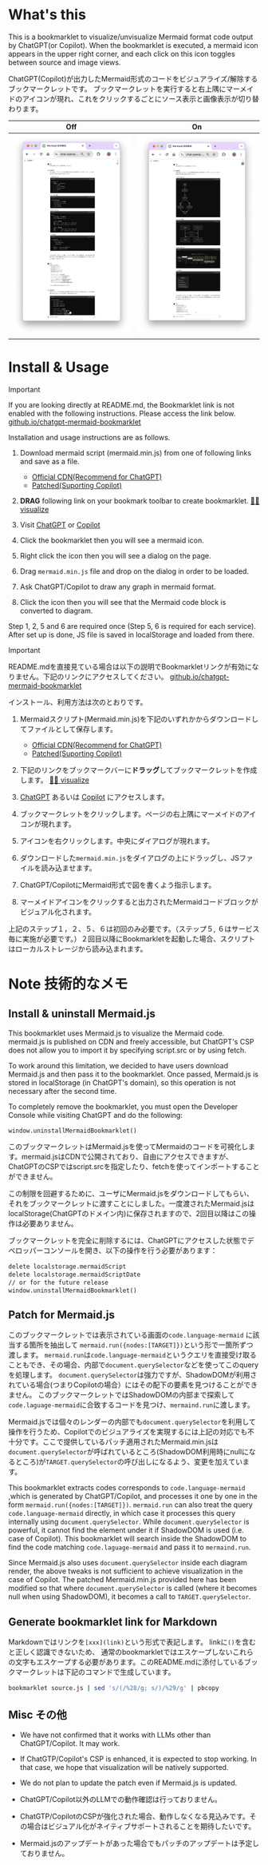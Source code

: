# What's this

This is a bookmarklet to visualize/unvisualize Mermaid format code output by ChatGPT(or Copilot).
When the bookmarklet is executed, a mermaid icon appears in the upper right corner, and each click on this icon toggles between source and image views.

ChatGPT(Copilot)が出力したMermaid形式のコードをビジュアライズ/解除するブックマークレットです。
ブックマークレットを実行すると右上隅にマーメイドのアイコンが現れ、これをクリックするごとにソース表示と画像表示が切り替わります。


|Off|On|
|---|---|
|![](image/before.png)|![](/image/after.png)|

# Install & Usage

> [!IMPORTANT]
> If you are looking directly at README.md, the Bookmarklet link is not enabled with the following instructions. Please access the link below.
> [github.io/chatgpt-mermaid-bookmarklet](https://sou3ilow.github.io/chatgpt-mermaid-bookmarklet/)

Installation and usage instructions are as follows.

1. Download mermaid script (mermaid.min.js) from one of following links and save as a file.
    * [Official CDN(Recommend for ChatGPT)](https://cdn.jsdelivr.net/npm/mermaid/dist/mermaid.min.js)
    * [Patched(Suporting Copilot)](./mermaid-patched/mermaid.min-11.0.0-alpha.7-patched.js)
2. **DRAG** following link on your bookmark toolbar to create bookmarklet.
[🧜‍♀️️ visualize][bookmarklet]

3. Visit [ChatGPT](https://chat.openai.com/) or [Copilot](https://copilot.microsoft.com/)
4. Click the bookmarklet then you will see a mermaid icon.
5. Right click the icon then you will see a dialog on the page.
6. Drag `mermaid.min.js` file and drop on the dialog in order to be loaded. 
7. Ask ChatGPT/Copilot to draw any graph in mermaid format.
8. Click the icon then you will see that the Mermaid code block is converted to diagram.

Step 1, 2, 5 and 6 are required once (Step 5, 6 is required for each service). After set up is done, JS file is saved in localStorage and loaded from there.

> [!IMPORTANT]
> README.mdを直接見ている場合は以下の説明でBookmarkletリンクが有効になりません。下記のリンクにアクセスしてください。
> [github.io/chatgpt-mermaid-bookmarklet](https://sou3ilow.github.io/chatgpt-mermaid-bookmarklet/)

インストール、利用方法は次のとおりです。

1. Mermaidスクリプト(Mermaid.min.js)を下記のいずれかからダウンロードしてファイルとして保存します。
    * [Official CDN(Recommend for ChatGPT)](https://cdn.jsdelivr.net/npm/mermaid/dist/mermaid.min.js)
    * [Patched(Suporting Copilot)](./mermaid-patched/mermaid.min-11.0.0-alpha.7-patched.js)
2. 下記のリンクをブックマークバーに**ドラッグ**してブックマークレットを作成します。
[🧜‍♀️️ visualize][bookmarklet]

3. [ChatGPT](https://chat.openai.com/) あるいは [Copilot](https://copilot.microsoft.com/) にアクセスします。
4. ブックマークレットをクリックします。ページの右上隅にマーメイドのアイコンが現れます。
5. アイコンを右クリックします。中央にダイアログが現れます。
6. ダウンロードした`mermaid.min.js`をダイアログの上にドラッグし、JSファイルを読み込ませます。
7. ChatGPT/CopilotにMermaid形式で図を書くよう指示します。
8. マーメイドアイコンをクリックすると出力されたMermaidコードブロックがビジュアル化されます。

上記のステップ１，２、５、６は初回のみ必要です。（ステップ５, ６はサービス毎に実施が必要です。）２回目以降にBookmarkletを起動した場合、スクリプトはローカルストレージから読み込まれます。

# Note 技術的なメモ

## Install & uninstall Mermaid.js 

This bookmarklet uses Mermaid.js to visualize the Mermaid code. mermaid.js is published on CDN and freely accessible, but ChatGPT's CSP does not allow you to import it by specifying script.src or by using fetch.

To work around this limitation, we decided to have users download Mermaid.js and then pass it to the bookmarklet. Once passed, Mermaid.js is stored in localStorage (in ChatGPT's domain), so this operation is not necessary after the second time.

To completely remove the bookmarklet, you must open the Developer Console while visiting ChatGPT and do the following:

```
window.uninstallMermaidBookmarklet()
```


このブックマークレットはMermaid.jsを使ってMermaidのコードを可視化します。mermaid.jsはCDNで公開されており、自由にアクセスできますが、ChatGPTのCSPではscript.srcを指定したり、fetchを使ってインポートすることができません。

この制限を回避するために、ユーザにMermaid.jsをダウンロードしてもらい、それをブックマークレットに渡すことにしました。一度渡されたMermaid.jsはlocalStorage(ChatGPTのドメイン内)に保存されますので、2回目以降はこの操作は必要ありません。

ブックマークレットを完全に削除するには、ChatGPTにアクセスした状態でデベロッパーコンソールを開き、以下の操作を行う必要があります：

```
delete localstorage.mermaidScript
delete localstorage.mermaidScriptDate
// or for the future release
window.uninstallMermaidBookmarklet()
```

## Patch for Mermaid.js

このブックマークレットでは表示されている画面の`code.language-mermaid` に該当する箇所を抽出して `mermaid.run({nodes:[TARGET]})`という形で一箇所ずつ渡します。
`mermaid.run`は`code.language-mermaid`というクエリを直接受け取ることもでき、その場合、内部で`document.querySelector`などを使ってこのqueryを処理します。
`document.querySelector`は強力ですが、ShadowDOMが利用されている場合(つまりCopilotの場合）にはその配下の要素を見つけることができません。
このブックマークレットではShadowDOMの内部まで探索して`code.laguage-mermaid`に合致するコードを見つけ、`mermaind.run`に渡します。

Mermaid.jsでは個々のレンダーの内部でも`document.querySelector`を利用して操作を行うため、Copilotでのビジュアライズを実現するには上記の対応でも不十分です。ここで提供しているパッチ適用されたMermaid.min.jsは`document.querySelector`が呼ばれているところ(ShadowDOM利用時にnullになるところ)が`TARGET.querySelector`の呼び出しになるよう、変更を加えています。

This bookmarklet extracts codes
 corresponds to `code.language-mermaid` 
 ,which is generated by ChatGPT/Copilot, 
 and processes it one by one in the form `mermaid.run({nodes:[TARGET]})`.
`mermaid.run` can also treat the query `code.language-mermaid` directly, in which case it processes this query internally using `document.querySelector`.
While `document.querySelector` is powerful, it cannot find the element under it if ShadowDOM is used (i.e. case of Copilot).
This bookmarklet will search inside the ShadowDOM to find the code matching `code.laguage-mermaid` and pass it to `mermaind.run`.

Since Mermaid.js also uses `document.querySelector` inside each diagram render, the above tweaks is not sufficient to achieve visualization in the case of Copilot. The patched Mermaid.min.js provided here has been modified so that where `document.querySelector` is called (where it becomes null when using ShadowDOM), it becomes a call to `TARGET.querySelector`. 


## Generate bookmarklet link for Markdown

Markdownではリンクを`[xxx](link)`という形式で表記します。
linkに`()`を含むと正しく認識できないため、
通常のbookmarkletではエスケープしないこれらの文字もエスケープする必要があります。このREADME.mdに添付しているブックマークレットは下記のコマンドで生成しています。

``` bash
bookmarklet source.js | sed 's/(/%28/g; s/)/%29/g' | pbcopy
```

## Misc その他

* We have not confirmed that it works with LLMs other than ChatGPT/Copilot. It may work.
* If ChatGTP/Copilot's CSP is enhanced, it is expected to stop working. In that case, we hope that visualization will be natively supported.
* We do not plan to update the patch even if Mermaid.js is updated.

* ChatGPT/Copilot以外のLLMでの動作確認は行っておりません。
* ChatGTP/CopilotのCSPが強化された場合、動作しなくなる見込みです。その場合はビジュアル化がネイティブサポートされることを期待したいです。
* Mermaid.jsのアップデートがあった場合でもパッチのアップデートは予定しておりません。

 
[bookmarklet]:(javascript:%28function%28%29%7Blet%20isRendered%3D!1%3Bconst%20label%3D%22%F0%9F%A7%9C%E2%80%8D%E2%99%80%EF%B8%8F%EF%B8%8F%22%2Cversion%3D%22ver.%202024%20Apr%2030%22%2CstorageName%3D%22mermaidScript%22%2CstorageDate%3D%22mermaidScriptDate%22%2CstoragePosition%3D%22mermaidIconPosition%22%2Cselector%3D%22code.language-mermaid%22%3Bfunction%20listupTargets%28e%3Ddocument.body%29%7Bconst%20t%3D%5B%5D%3Bt.push%28...e.querySelectorAll%28selector%29%29%3Breturn%20e.querySelectorAll%28%22*%22%29.forEach%28%28e%3D%3E%7Be.shadowRoot%26%26t.push%28...listupTargets%28e.shadowRoot%29%29%7D%29%29%2Ct%7Dfunction%20render%28%29%7Blet%20e%3DlistupTargets%28%29%3Be.forEach%28%28e%3D%3E%7Be.dataset.original%3De.textContent%7D%29%29%2Cmermaid.run%28%7Bnodes%3Ae%2CsuppressErrors%3A!0%7D%29%2CisRendered%3D!0%2Cconsole.info%28%60%24%7Blabel%7D%20rendered%60%29%7Dfunction%20restore%28%29%7BlistupTargets%28%29.forEach%28%28e%3D%3E%7Be.querySelectorAll%28%22svg%22%29.forEach%28%28e%3D%3E%7Be.remove%28%29%7D%29%29%2Ce.dataset.processed%26%26%28e.textContent%3De.dataset.original%2Cdelete%20e.dataset.processed%29%2Ce.contentEditable%3D!0%7D%29%29%2CisRendered%3D!1%2Cconsole.info%28%60%24%7Blabel%7D%20restored%60%29%7Dfunction%20loadScriptFromStorage%28%29%7Blet%20e%3DlocalStorage.getItem%28storageName%29%2Ct%3Dnew%20Date%28localStorage.getItem%28storageDate%29%29%3BloadScript%28e%29%2Cconsole.info%28%60%24%7Blabel%7D%20script%20loaded%20from%20localStorage.%24%7BstorageName%7D%2C%20stored%20on%20%24%7Bt.toISOString%28%29%7D%60%29%7Dfunction%20loadScript%28e%29%7Bwindow.mermaid%26%26delete%20window.mermaid%3Bconst%20t%3D%22mermaid-onthefly%22%3Blet%20n%3Ddocument.head.querySelector%28%22%23%22%2Bt%29%3Bn%26%26document.head.removeChild%28n%29%3Bconst%20i%3Ddocument.createElement%28%22script%22%29%3Bi.id%3Dt%2Ci.textContent%3De%2Cdocument.head.appendChild%28i%29%2Cmermaid.initialize%28%7Btheme%3A%22dark%22%7D%29%7Dfunction%20setupDraggable%28e%2Ct%29%7Bfunction%20n%28e%2Ct%29%7Blet%20n%3Dt.map%28%28e%3D%3E%22auto%22%3D%3D%3De%3Fe%3Ae%2B%22px%22%29%29%3Bconsole.log%28n%29%2Ce.style.inset%3Dn.join%28%22%20%22%29%7De.draggable%3D!0%2Ce.addEventListener%28%22dragstart%22%2C%28function%28t%29%7Bo.dragging%3D!0%2Co.startClientX%3Dt.clientX%2Co.startClientY%3Dt.clientY%2Co.startTargetLeft%3De.offsetLeft%2Co.startTargetTop%3De.offsetTop%2Ce.addEventListener%28%22dragend%22%2Cl%29%2Ce.addEventListener%28%22drag%22%2Ca%29%2Ce.addEventListener%28%22dragover%22%2Cr%29%7D%29%29%3Blet%20i%3Dfunction%28e%29%7Blet%20t%3DlocalStorage.getItem%28e%29%3Bif%28!t%29return%20null%3Blet%5Bn%2Ci%2Co%2Cr%5D%3Dt.split%28%22%2C%22%29%3Breturn%22auto%22!%3Dn%26%26n%3Ewindow.innerHeight%7C%7C%22auto%22!%3Do%26%26o%3Ewindow.innerHeight%7C%7C%22auto%22!%3Dr%26%26r%3Ewindow.innerWidth%7C%7C%22auto%22!%3Di%26%26i%3Ewindow.innerWidth%3Fnull%3A%5Bn%2Ci%2Co%2Cr%5D%7D%28%29%7C%7C%5B50%2C20%2C%22auto%22%2C%22auto%22%5D%3Bn%28e%2Ci%29%3Bvar%20o%3D%7B%7D%3Bfunction%20r%28e%29%7Be.preventDefault%28%29%7Dfunction%20a%28t%29%7Bif%28t.preventDefault%28%29%2Co.dragging%29%7Bif%28t.clientX%3C0%7C%7Ct.clientY%3C0%7C%7Ct.clientX%3Ewindow.innerWidth%7C%7Ct.clientY%3Ewindow.innerHeight%29return%20console.log%28%22outside%20of%20window%22%29%2Cvoid%20l%28t%29%3Blet%20r%3Do.startTargetLeft%2B%28t.clientX-o.startClientX%29%2Ca%3Do.startTargetTop%2B%28t.clientY-o.startClientY%29%2Cd%3DMath.max%280%2CMath.min%28r%2Cwindow.innerWidth-e.offsetWidth%29%29%2Cs%3DMath.max%280%2CMath.min%28a%2Cwindow.innerHeight-e.offsetHeight%29%29%3Bfunction%20i%28e%2Ct%2Cn%29%7Breturn%20e%3C%28t-n%29%2F2%3F%5Be%2C%22auto%22%5D%3A%5B%22auto%22%2Ct-e-n%5D%7Dlet%5Bc%2Cm%5D%3Di%28s%2Cwindow.innerHeight%2Ce.offsetHeight%29%2C%5Bg%2Cu%5D%3Di%28d%2Cwindow.innerWidth%2Ce.offsetWidth%29%3Bo.trbl%3D%5Bc%2Cu%2Cm%2Cg%5D%2Cn%28e%2Co.trbl%29%7D%7Dfunction%20l%28n%29%7Bn.preventDefault%28%29%2Co.dragging%3D!1%2Ce.removeEventListener%28%22dragend%22%2Cl%29%2Ce.removeEventListener%28%22drag%22%2Ca%29%2Ce.removeEventListener%28%22dragover%22%2Cr%29%3Btry%7B!function%28e%2Ct%29%7BlocalStorage.setItem%28e%2Ct.join%28%22%2C%22%29%29%7D%28t%2Co.trbl%29%7Dcatch%28e%29%7Bconsole.error%28e%29%7D%7D%7Dfunction%20setupFileReciever%28e%2Ct%3Dnull%29%7Be.addEventListener%28%22dragover%22%2C%28function%28t%29%7Bt.preventDefault%28%29%2Ce.classList.add%28%22dragover%22%29%7D%29%29%2Ce.addEventListener%28%22dragleave%22%2C%28function%28t%29%7Be.classList.remove%28%22dragover%22%29%7D%29%29%2Ce.addEventListener%28%22drop%22%2C%28function%28n%29%7Bn.preventDefault%28%29%2Ce.classList.remove%28%22dragover%22%29%3Bconst%20i%3Dn.dataTransfer.files%5B0%5D%3Bif%28!i%29return%3Bconst%20o%3Dnew%20FileReader%3Bo.onload%3Dfunction%28e%29%7Bnew%20Date%3BloadScript%28e.target.result%29%3Bconsole.info%28%60%24%7Blabel%7D%20Script%20is%20reloaded.%60%29%2Cwindow.alert%28%22Script%20is%20reloaded.%22%29%2Ct%26%26t%28%29%7D%2Co.readAsText%28i%29%7D%29%29%7Dfunction%20setup%28%29%7BlocalStorage.getItem%28storageName%29%26%26loadScriptFromStorage%28%29%3Bconst%20e%3D%22mermaidButton%22%2Ct%3D%22dialog%22%2Cn%3D%22droparea%22%3Bif%28document.querySelector%28%22%23%22%2Be%29%29%3Belse%7Blet%20l%3Ddocument.createElement%28%22style%22%29%3Bfunction%20i%28e%2C%7Bid%3At%3Dnull%2Cklass%3An%3Dnull%2Chtml%3Ai%3Dnull%2Ctext%3Ao%3Dnull%2Cattr%3Ar%3D%7B%7D%2Cstyle%3Aa%3D%7B%7D%2Chandler%3Al%3D%7B%7D%2Cchild%3Ad%3D%5B%5D%7D%29%7Blet%20s%3Ddocument.createElement%28e%29%3Bn%26%26%28s.className%3Dn%29%2Ct%26%26%28s.id%3Dt%29%2Ci%26%26%28s.innerHTML%3Di%29%2Co%26%26%28s.textContent%3Do%29%3Bfor%28let%20e%20in%20r%29s%5Be%5D%3Dr%5Be%5D%3Bfor%28let%20e%20in%20a%29s.style%5Be%5D%3Da%5Be%5D%3Bfor%28let%20e%20in%20l%29s.addEventListener%28e%2Cl%5Be%5D%29%3Bfor%28let%20e%20of%20d%29s.appendChild%28e%29%3Breturn%20s%7Dfunction%20o%28%29%7Br.style.visibility%3D%22hidden%22%7Ddocument.head.appendChild%28l%29%2Cl.textContent%3D%60%23%24%7Be%7D%20%7B%5Cn%20%20%20%20display%3A%20inline%20!important%3B%5Cn%20%20%20%20position%3A%20fixed%3B%5Cn%20%20%20%20font-size%3A%2018pt%3B%5Cn%20%20%20%20border%3A%201px%20solid%20lightgray%3B%5Cn%20%20%20%20border-radius%3A%205px%3B%5Cn%20%20%20%20padding%3A%201px%205px%3B%5Cn%20%20%20%20z-index%3A%201000%3B%5Cn%7D%23%24%7Bt%7D%20%7B%5Cn%20%20%20%20visibility%3A%20visible%3B%5Cn%20%20%20%20width%3A%20400px%3B%5Cn%20%20%20%20height%3A%20300px%3B%5Cn%20%20%20%20position%3A%20fixed%3B%5Cn%20%20%20%20top%3A%20100px%3B%5Cn%20%20%20%20left%3A%2050%25%3B%5Cn%20%20%20%20transform%3A%20translate%28-50%25%2C%200%29%3B%5Cn%20%20%20%20z-index%3A%201000%3B%5Cn%20%20%20%20border%3A%201px%20solid%20lightgray%3B%5Cn%20%20%20%20background-color%3A%20white%3B%5Cn%20%20%20%20border-radius%3A%205px%3B%5Cn%20%20%20%20padding%3A%2020px%3B%5Cn%7D%23%24%7Bn%7D%20%7B%5Cn%20%20%20%20width%3A%2080%25%3B%5Cn%20%20%20%20height%3A%2050%25%3B%5Cn%20%20%20%20margin%3A%20auto%3B%5Cn%20%20%20%20padding%3A%2020px%3B%5Cn%20%20%20%20border%3A%201px%20solid%20lightgray%3B%5Cn%20%20%20%20background-color%3A%20lightgray%3B%5Cn%20%20%20%20border-radius%3A%205px%3B%5Cn%7D%23%24%7Bn%7D.dragover%20%7B%5Cn%20%20%20%20background-color%3A%20pink%3B%5Cn%7D%60%3Blet%20d%3Di%28%22button%22%2C%7Bid%3Ae%2Ctext%3Alabel%7D%29%3Bd.style.visibility%3D%22hidden%22%3Blet%20s%3Ddocument.body%3Bs.appendChild%28d%29%2CsetupDraggable%28d%2CstoragePosition%29%2Cd.style.visibility%3D%22visible%22%3Blet%20c%3Di%28%22div%22%2C%7Bid%3An%2Cattr%3A%7BtextContent%3A%22Drag%20%26%20Drop%20Mermaid%20JS%20here%22%7D%7D%29%2Cm%3Di%28%22button%22%2C%7Bid%3A%22cancel%22%2Chandler%3A%7Bclick%3Ao%7D%2Ctext%3A%22%E2%9C%96%22%7D%29%3Bvar%20r%3Di%28%22div%22%2C%7Bid%3At%2Cchild%3A%5Bm%2Ci%28%22span%22%2C%7Bhtml%3A%22Mermaid%20JS%20registrationr%22%7D%29%2Ci%28%22p%22%2C%7Bhtml%3A%22%5Cn%3Col%3E%5Cn%20%20%20%20%3Cli%3E%20Download%20Mermaid%20JS%20from%5Cn%20%20%20%20%20%20%20%20%3Cul%3E%5Cn%20%20%20%20%20%20%20%20%3Cli%3E%20%3Ca%20href%3D'https%3A%2F%2Fcdn.jsdelivr.net%2Fnpm%2Fmermaid%2Fdist%2Fmermaid.min.js'%3EOfficial%20CDN%3C%2Fa%3E%3C%2Fli%3E%5Cn%20%20%20%20%20%20%20%20%3Cli%3E%20%3Ca%20href%3D'https%3A%2F%2Fsou3ilow.github.io%2Fchatgpt-mermaid-bookmarklet%2Fmermaid-patched%2Fmermaid.min-11.0.0-alpha.7-patched.js'%3EPatched%20version%3C%2Fa%3E%3C%2Fli%3E%5Cn%20%20%20%20%20%20%20%20%3C%2Ful%3E%5Cn%20%20%20%20%3C%2Fli%3E%5Cn%20%20%20%20%3Cli%3E%20Drag%20%26%20drop%20the%20script%20file%20on%20below%20rectangle%3C%2Fli%3E%5Cn%3C%2Fol%3E%22%7D%29%2Cc%5D%7D%29%3Bs.appendChild%28r%29%2CsetupFileReciever%28c%2Co%29%2Cd.addEventListener%28%22contextmenu%22%2C%28function%28e%29%7Be.preventDefault%28%29%2Cr.style.visibility%3D%22visible%22%3D%3D%3Dr.style.visibility%3F%22hidden%22%3A%22visible%22%7D%29%29%2Cd.addEventListener%28%22click%22%2C%28function%28%29%7Bif%28!window.mermaid%29%7Bconst%20e%3D%22Mermaid%20is%20not%20loaded.%20Please%20follow%20the%20steps%20below%20to%20set%20it%20up.%5Cn%5Cn1.%20Download%20Mermaid%20JS%20from%20https%3A%2F%2Fcdn.jsdelivr.net%2Fnpm%2Fmermaid%2Fdist%2Fmermaid.min.js%5Cn2.%20Drag%20%26%20drop%20the%20script%20file%20on%20the%20mermaid%20button%20on%20this%20page.%22%3Bthrow%20window.alert%28e%29%2Ce%7DisRendered%3F%28restore%28%29%2Cd.style.backgroundColor%3D%22white%22%29%3A%28render%28%29%2Cd.style.backgroundColor%3D%22gray%22%29%7D%29%29%7Dlet%20a%3DlocalStorage.getItem%28storageDate%29%3Bconsole.info%28%60%24%7Blabel%7D%20hello!%20bookmarklet%3A%24%7Bversion%7D%20script%3A%20%24%7Ba%7D%60%29%2Cwindow.uninstallMermaid%3Dfunction%28%29%7Bdelete%20window.mermaid%2ClocalStorage.removeItem%28storageName%29%2ClocalStorage.removeItem%28storageDate%29%2ClocalStorage.removeItem%28storagePosition%29%2Cconsole.info%28%60%24%7Blabel%7D%20Mermaid%20is%20uninstalled%60%29%7D%2Cconsole.info%28%22execute%20%60uninstallMermaid%28%29%60%20to%20uninstall%20saved%20data%20by%20this%20script%22%29%7Dsetup%28%29%3B%7D%29%28%29)

